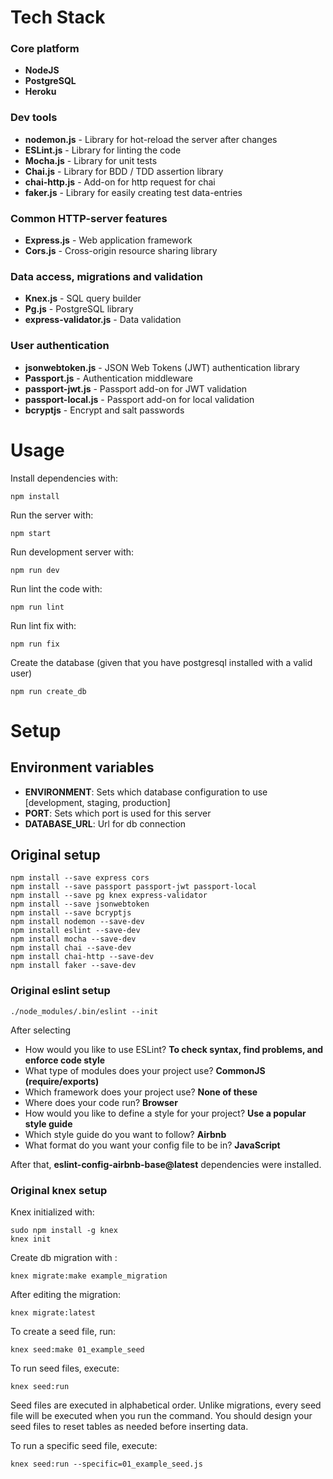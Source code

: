 # Tech Stack

### Core platform
- **NodeJS**
- **PostgreSQL**
- **Heroku**

### Dev tools
- **nodemon.js**            - Library for hot-reload the server after changes
- **ESLint.js**             - Library for linting the code
- **Mocha.js**              - Library for unit tests
- **Chai.js**               - Library for BDD / TDD assertion library
- **chai-http.js**          - Add-on for http request for chai
- **faker.js**              - Library for easily creating test data-entries

### Common HTTP-server features
- **Express.js**            - Web application framework
- **Cors.js**               - Cross-origin resource sharing library

### Data access, migrations and validation
- **Knex.js**               - SQL query builder
- **Pg.js**                 - PostgreSQL library
- **express-validator.js**  - Data validation

### User authentication
- **jsonwebtoken.js**       - JSON Web Tokens (JWT) authentication library
- **Passport.js**           - Authentication middleware
- **passport-jwt.js**       - Passport add-on for JWT validation 
- **passport-local.js**     - Passport add-on for local validation
- **bcryptjs**              - Encrypt and salt passwords

# Usage

Install dependencies with:
```
npm install
```
Run the server with:
```
npm start
```
Run development server with:
```
npm run dev
```
Run lint the code with:
```
npm run lint
```
Run lint fix with:
```
npm run fix
```
Create the database (given that you have postgresql installed with a valid user)
```
npm run create_db
```

# Setup

## Environment variables
- **ENVIRONMENT**: Sets which database configuration to use [development, staging, production]
- **PORT**: Sets which port is used for this server
- **DATABASE_URL**: Url for db connection 

## Original setup
```
npm install --save express cors 
npm install --save passport passport-jwt passport-local
npm install --save pg knex express-validator
npm install --save jsonwebtoken
npm install --save bcryptjs
npm install nodemon --save-dev
npm install eslint --save-dev
npm install mocha --save-dev
npm install chai --save-dev
npm install chai-http --save-dev
npm install faker --save-dev
```

### Original eslint setup
```
./node_modules/.bin/eslint --init
```
After selecting
- How would you like to use ESLint? **To check syntax, find problems, and enforce code style**
- What type of modules does your project use? **CommonJS (require/exports)**
- Which framework does your project use? **None of these**
- Where does your code run? **Browser**
- How would you like to define a style for your project? **Use a popular style guide**
- Which style guide do you want to follow? **Airbnb**
- What format do you want your config file to be in? **JavaScript**

After that, **eslint-config-airbnb-base@latest** dependencies were installed.

### Original knex setup
Knex initialized with:
```
sudo npm install -g knex
knex init
```
Create db migration with :
```
knex migrate:make example_migration
```
After editing the migration:
```
knex migrate:latest
```
To create a seed file, run:
```
knex seed:make 01_example_seed
```
To run seed files, execute:
```
knex seed:run
```
Seed files are executed in alphabetical order. Unlike migrations, every seed file will be executed when you run the command. You should design your seed files to reset tables as needed before inserting data.

To run a specific seed file, execute:
```
knex seed:run --specific=01_example_seed.js
```